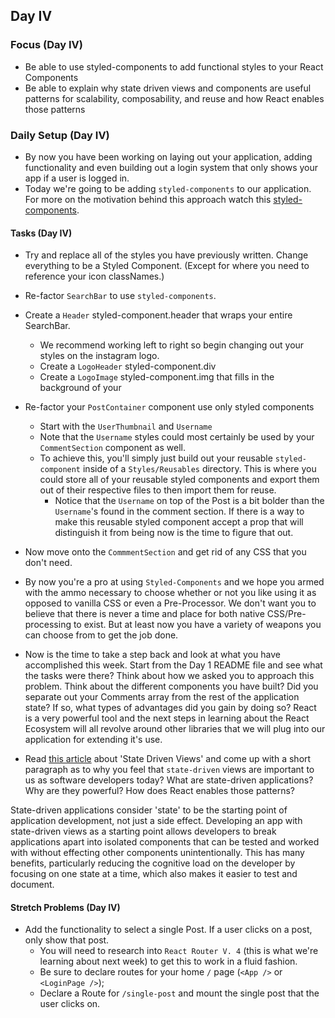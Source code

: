 ## Day IV

### Focus (Day IV)

- Be able to use styled-components to add functional styles to your React Components
- Be able to explain why state driven views and components are useful patterns for scalability, composability, and reuse and how React enables those patterns

### Daily Setup (Day IV)

- By now you have been working on laying out your application, adding functionality and even building out a login system that only shows your app if a user is logged in.
- Today we're going to be adding `styled-components` to our application. For more on the motivation behind this approach watch this [styled-components](https://youtu.be/bIK2NwoK9xk).

#### Tasks (Day IV)

- Try and replace all of the styles you have previously written. Change everything to be a Styled Component. (Except for where you need to reference your icon classNames.)

- Re-factor `SearchBar` to use `styled-components`.
- Create a `Header` styled-component.header that wraps your entire SearchBar.

  - We recommend working left to right so begin changing out your styles on the instagram logo.
  - Create a `LogoHeader` styled-component.div
  - Create a `LogoImage` styled-component.img that fills in the background of your

- Re-factor your `PostContainer` component use only styled components

  - Start with the `UserThumbnail` and `Username`
  - Note that the `Username` styles could most certainly be used by your `CommentSection` component as well.
  - To achieve this, you'll simply just build out your reusable `styled-component` inside of a `Styles/Reusables` directory. This is where you could store all of your reusable styled components and export them out of their respective files to then import them for reuse.
    - Notice that the `Username` on top of the Post is a bit bolder than the `Username`'s found in the comment section. If there is a way to make this reusable styled component accept a prop that will distinguish it from being now is the time to figure that out.

- Now move onto the `CommmentSection` and get rid of any CSS that you don't need.
- By now you're a pro at using `Styled-Components` and we hope you armed with the ammo necessary to choose whether or not you like using it as opposed to vanilla CSS or even a Pre-Processor. We don't want you to believe that there is never a time and place for both native CSS/Pre-processing to exist. But at least now you have a variety of weapons you can choose from to get the job done.

- Now is the time to take a step back and look at what you have accomplished this week. Start from the Day 1 README file and see what the tasks were there? Think about how we asked you to approach this problem. Think about the different components you have built? Did you separate out your Comments array from the rest of the application state? If so, what types of advantages did you gain by doing so? React is a very powerful tool and the next steps in learning about the React Ecosystem will all revolve around other libraries that we will plug into our application for extending it's use.

- Read [this article](https://dev.to/nimmo/state-driven-development-for-user-interfaces-part-1-an-introduction-27f1) about 'State Driven Views' and come up with a short paragraph as to why you feel that `state-driven` views are important to us as software developers today? What are state-driven applications? Why are they powerful? How does React enables those patterns?

State-driven applications consider 'state' to be the starting point of application development, not just a side effect. Developing an app with state-driven views as a starting point allows developers to break applications apart into isolated components that can be tested and worked with without effecting other components unintentionally. This has many benefits, particularly reducing the cognitive load on the developer by focusing on one state at a time, which also makes it easier to test and document.

#### Stretch Problems (Day IV)

- Add the functionality to select a single Post. If a user clicks on a post, only show that post.
  - You will need to research into `React Router V. 4` (this is what we're learning about next week) to get this to work in a fluid fashion.
  - Be sure to declare routes for your home `/` page (`<App />` or `<LoginPage />`);
  - Declare a Route for `/single-post` and mount the single post that the user clicks on.
